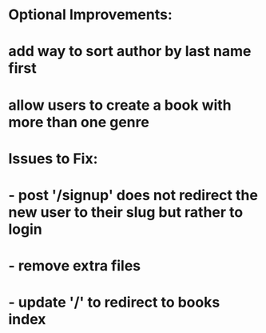 # Optional Improvements:
# add way to sort author by last name first
# allow users to create a book with more than one genre

# Issues to Fix:
# - post '/signup' does not redirect the new user to their slug but rather to login
# - remove extra files
# - update '/' to redirect to books index